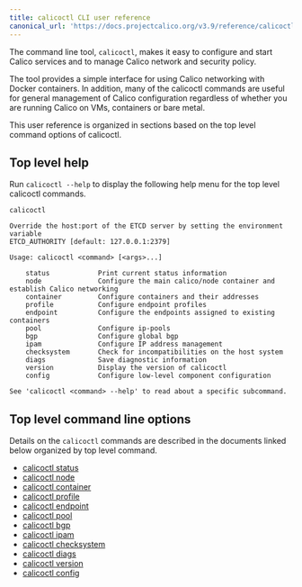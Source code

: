 ```yaml
---
title: calicoctl CLI user reference
canonical_url: 'https://docs.projectcalico.org/v3.9/reference/calicoctl/index'
---
```


The command line tool, `calicoctl`, makes it easy to configure and start Calico
services and to manage Calico network and security policy.

The tool provides a simple interface for using Calico networking with Docker
containers.  In addition, many of the calicoctl commands are useful for general
management of Calico configuration regardless of whether you are running Calico
on VMs, containers or bare metal.

This user reference is organized in sections based on the top level command options
of calicoctl.

## Top level help

Run `calicoctl --help` to display the following help menu for the top level 
calicoctl commands.

```
calicoctl

Override the host:port of the ETCD server by setting the environment variable
ETCD_AUTHORITY [default: 127.0.0.1:2379]

Usage: calicoctl <command> [<args>...]

    status            Print current status information
    node              Configure the main calico/node container and establish Calico networking
    container         Configure containers and their addresses
    profile           Configure endpoint profiles
    endpoint          Configure the endpoints assigned to existing containers
    pool              Configure ip-pools
    bgp               Configure global bgp
    ipam              Configure IP address management
    checksystem       Check for incompatibilities on the host system
    diags             Save diagnostic information
    version           Display the version of calicoctl
    config            Configure low-level component configuration

See 'calicoctl <command> --help' to read about a specific subcommand.

```


## Top level command line options

Details on the `calicoctl` commands are described in the documents linked below
organized by top level command.

-  [calicoctl status](status)
-  [calicoctl node](node)
-  [calicoctl container](container)
-  [calicoctl profile](profile)
-  [calicoctl endpoint](endpoint)
-  [calicoctl pool](pool)
-  [calicoctl bgp](bgp)
-  [calicoctl ipam](ipam)
-  [calicoctl checksystem](checksystem)
-  [calicoctl diags](diags)
-  [calicoctl version](version)
-  [calicoctl config](config)

